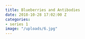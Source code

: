 ```yaml
---
title: Blueberries and Antibodies
date: 2018-10-28 17:02:00 Z
categories:
- series 1
image: "/uploads/6.jpg"
---
```


